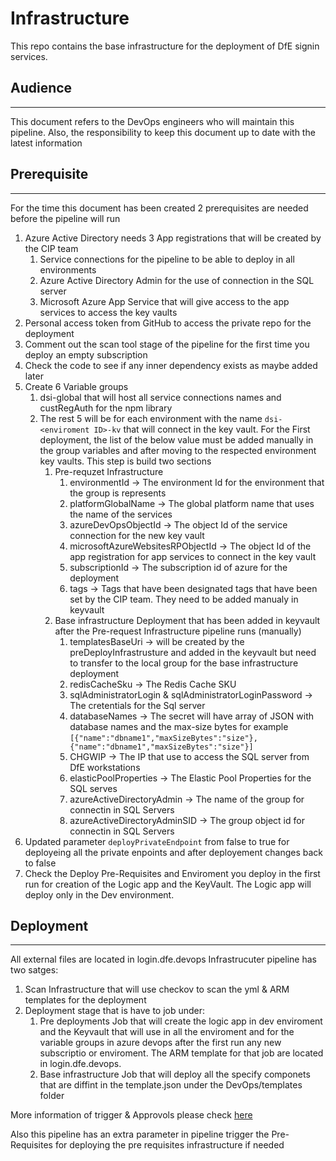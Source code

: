 # Infrastructure

This repo contains the base infrastructure for the deployment of DfE signin services.

## Audience
---
This document refers to the DevOps engineers who will maintain this pipeline. Also, the responsibility to keep this document up to date with the latest information

## Prerequisite
---
For the time this document has been created 2 prerequisites are needed before the pipeline will run

1. Azure Active Directory needs 3 App registrations that will be created by the CIP team
   1. Service connections for the pipeline to be able to deploy in all environments
   2. Azure Active Directory Admin for the use of connection in the SQL server
   3. Microsoft Azure App Service that will give access to the app services to access the key vaults
2. Personal access token from GitHub to access the private repo for the deployment 
3. Comment out the scan tool stage of the pipeline for the first time you deploy an empty subscription
4. Check the code to see if any inner dependency exists as maybe added later
5. Create 6 Variable groups
   1. dsi-global that will host all service connections names and custRegAuth for the npm library
   2. The rest 5 will be for each environment with the name `dsi-<enviroment ID>-kv` that will connect in the key vault. For the First deployment, the list of the below value must be added manually in the group variables and after moving to the respected environment key vaults. This step is build two sections
      1. Pre-requzet Infrastructure
         1.  environmentId -> The environment Id for the environment that the group is represents
         2.  platformGlobalName -> The global platform name that uses the name of the services
         3.  azureDevOpsObjectId -> The object Id of the service connection for the new key vault
         4.  microsoftAzureWebsitesRPObjectId -> The object Id of the app registration for app services to connect in the key vault
         5.  subscriptionId -> The subscription id of azure for the deployment
         6.  tags -> Tags that have been designated tags that have been set by the CIP team. They need to be added manualy in keyvault
      2. Base infrastructure Deployment that has been added in keyvault after the Pre-request Infrastructure pipeline runs (manually)
         1. templatesBaseUri -> will be created by the preDeployInfrastrusture and added in the keyvault but need to transfer to the local group for the base infrastructure deployment
         2. redisCacheSku -> The Redis Cache SKU 
         3. sqlAdministratorLogin & sqlAdministratorLoginPassword -> The cretentials for the Sql server 
         4. databaseNames -> The secret will have array of JSON with database names and the max-size bytes for example `[{"name":"dbname1","maxSizeBytes":"size"},{"name":"dbname1","maxSizeBytes":"size"}]`
         5. CHGWIP -> The IP that use to access the SQL server from DfE workstations
         6. elasticPoolProperties -> The Elastic Pool Properties for the SQL serves
         7.  azureActiveDirectoryAdmin -> The name of the group for connectin in SQL Servers
         8.  azureActiveDirectoryAdminSID -> The group object id for connectin in SQL Servers
6. Updated parameter `deployPrivateEndpoint` from false to true for deployeing all the private enpoints and after deployement changes back to false
7. Check the Deploy Pre-Requisites and Enviroment you deploy in the first run for creation of the Logic app and the KeyVault. The Logic app will deploy only in the Dev environment. 

## Deployment
---
All external files are located in login.dfe.devops
Infrastrucuter pipeline has two satges:

1. Scan Infrastructure that will use checkov to scan the yml & ARM templates for the deployment
2. Deployment stage that is have to job under:
   1. Pre deployments Job that will create the logic app in dev enviroment and the Keyvault that will use in all the enviroment and for the variable groups in azure devops after the first run any new subscriptio or enviroment. The ARM template for that job are located in login.dfe.devops.
   2. Base infrastructure Job that will deploy all the specify componets that are diffint in the template.json under the DevOps/templates folder

More information of trigger & Approvols please check [here](https://github.com/DFE-Digital/login.dfe.devops/blob/main/Docs/PipelineTrigger.md)

Also this pipeline has an extra parameter in pipeline trigger the Pre-Requisites for deploying the pre requisites infrastructure if needed 